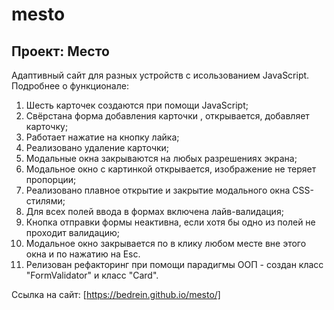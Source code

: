 # mesto

## Проект: Место

Адаптивный сайт для разных устройств с исользованием JavaScript.
Подробнее о функционале:

1. Шесть карточек создаются при помощи JavaScript;
2. Cвёрстана форма добавления карточки , открывается, добавляет карточку;
3. Работает нажатие на кнопку лайка;
4. Реализовано удаление карточки;
5. Модальные окна закрываются на любых разрешениях экрана;
6. Модальное окно с картинкой открывается, изображение не теряет пропорции;
7. Реализовано плавное открытие и закрытие модального окна CSS-стилями;
8. Для всех полей ввода в формах включена лайв-валидация;
9. Кнопка отправки формы неактивна, если хотя бы одно из полей не проходит валидацию;
10. Модальное окно закрывается по в клику любом месте вне этого окна и по нажатию на Esc.
11. Релизован рефакторинг при помощи парадигмы ООП - создан класс "FormValidator" и класс "Card".

Ссылка на сайт: [https://bedrein.github.io/mesto/]

